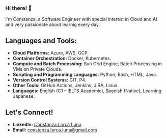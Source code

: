 ### Hi there! 👋
I'm Constanza, a Software Engineer with special interest in Cloud and AI and very passionate about learnig every day.

## Languages and Tools:
- **Cloud Platforms:** Azure, AWS, GCP.
- **Container Orchestration:** Docker, Kubernetes.
- **Compute and Batch Processing:** Sun Grid Engine, Batch Processing in VMs on Private Clouds.
- **Scripting and Programming Languages:** Python, Bash, HTML, Java.
- **Version Control Systems:** GIT, P4.
- **Other Tools:** GitHub Actions, Jenkins, JIRA, Linux.
- **Languages:** English (C1 – IELTS Academic), Spanish (Native), Learning Japanese.

## Let's Connect!
- **LinkedIn:** [Constanza Lorca Luna](https://www.linkedin.com/in/constanza-lorca-luna/)
- **Email:** constanza.lorca.luna@gmail.com


<!--
Here are some ideas to get you started:
- 🔭 I’m currently working on ...
- 🌱 I’m currently learning ...
- 👯 I’m looking to collaborate on ...
- 🤔 I’m looking for help with ...
- 💬 Ask me about ...
- 📫 How to reach me: ...
- 😄 Pronouns: ...
- ⚡ Fun fact: ...


## Languages and Tools I want to learn:
- **Cloud Platforms:** +all3
- **Container Orchestration:** +Kubernetes.
- **Scripting and Programming Languages:** +Python, +java, go, +CSS, +node.js, maybe iOS&Android.
- **Version Control Systems:** 
- **CI/CD Pipelines:** +Jenkins, +Github actions, Azure Devops.
- **IaC:** +Terraform, Ansible.
- **Other Tools:** 
- **Database:**: Apache
- **Languages:** +Japanese, +Portuguese, +French.

-->
